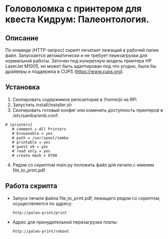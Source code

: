 # Головоломка с принтером для квеста Кидрум: Палеонтология.

## Описание

По команде (HTTP-запрос) скрипт печатает лежащий в рабочей папке файл. Запускается автоматически и не требует перезагрузки для нормальной работы.
Заточен под конкретную модель принтера HP LaserJet M1005, но может быть адаптирован под что угодно, были бы драйверы и поддержка в CUPS (https://www.cups.org).

## Установка

1. Скопировать содержимое репозитория в /home/pi на RPi
2. Запустить install/installer.sh
3. Скопировать готовый конфиг или изменить доступность принтеров в /etc/samba/smb.conf:

```
# [printers]
   # comment = All Printers
   # browseable = yes
   # path = /var/spool/samba
   # printable = yes
   # guest ok = yes
   # read only = yes
   # create mask = 0700
```

4. Рядом со скриптом main.py положить файл для печати с именем file_to_print.pdf

## Работа скрипта

- Запуск печати файла file_to_print.pdf, лежащего рядом со скриптом, осуществляется по адресу:

  `http://paleo-print/print`

- Адрес для принудительной перезагрузки платы:

  `http://paleo-print/reboot`
